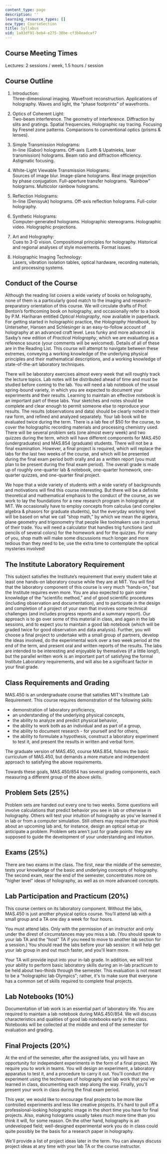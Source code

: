 ```yaml
---
content_type: page
description: ''
learning_resource_types: []
ocw_type: CourseSection
title: Syllabus
uid: 1a83df91-beb4-e275-38be-cf3b0eadcaf7
---
```


Course Meeting Times
--------------------

Lectures: 2 sessions / week, 1.5 hours / session

Course Outline
--------------

1.  Introduction:  
    Three-dimensional imaging. Wavefront reconstruction. Applications of holography. Waves and light, the “phase footprints” of wavefronts.  
      
    
2.  Optics of Coherent Light:  
    Two-beam interference. The geometry of interference. Diffraction by slits and gratings. Spatial frequencies. Holographic ray tracing. Focusing by Fresnel zone patterns. Comparisons to conventional optics (prisms & lenses).  
      
    
3.  Simple Transmission Holograms:  
    In-line (Gabor) holograms. Off-axis (Leith & Upatnieks, laser transmission) holograms. Beam ratio and diffraction efficiency. Astigmatic focusing.  
      
    
4.  White-Light Viewable Transmission Holograms:  
    Sources of image blur. Image-plane holograms. Real image projection by phase conjugation. Full-aperture transfer holograms. “Rainbow” holograms. Multicolor rainbow holograms.  
      
    
5.  Reflection Holograms:  
    In-line (Denisyuk) holograms. Off-axis reflection holograms. Full-color holography.  
      
    
6.  Synthetic Holograms:  
    Computer-generated holograms. Holographic stereograms. Holographic video. Holographic projections.  
      
    
7.  Art and Holography:  
    Cues to 3-D vision. Compositional principles for holography. Historical and regional analyses of style movements. Format issues.  
      
    
8.  Holographic Imaging Technology:  
    Lasers, vibration isolation tables, optical hardware, recording materials, and processing systems.

Conduct of the Course
---------------------

Although the reading list covers a wide variety of books on holography, none of them is a particularly good match to the imaging and research-preparatory orientation of this course. We will circulate drafts of Prof. Benton’s forthcoming book on holography, and occasionally refer to a book by P.M. Hariharan entitled _Optical Holography_, now available in paperback. For getting started in holographic practice, the _Holography Handbook_, by Unterseher, Hansen and Schlesinger is an easy-to-follow account of holography at an advanced craft level. Less funky and more advanced is Saxby’s new edition of _Practical Holography_, which we are evaluating as a reference source (your comments will be welcomed). Details of all of these are in the Reading List. This course will attempt to navigate between these extremes, conveying a working knowledge of the underlying physical principles and their mathematical descriptions, and a working knowledge of state-of-the-art laboratory techniques.

There will be laboratory exercises almost every week that will roughly track the lecture topics. Lab notes will be distributed ahead of time and must be studied before coming to the lab. You will need a lab notebook of the usual spring-bound variety, in which you are expected to document your experiments and their results. Learning to maintain an effective notebook is an important part of these labs. Your sketches and notes should be complete and clear enough to permit someone else to reproduce your results. The results (observations and data) should be clearly noted in their raw form, and refined and analyzed separately. Your lab book will be evaluated twice during the term. There is a lab fee of $50 for the course, to cover the holographic recording materials and processing chemistry used. There will be several problem sets (one almost every week) and two quizzes during the term, which will have different components for MAS.450 (undergraduates) and MAS.854 (graduate) students. There will not be a final examination. However, a final project is required, which will replace the labs for the last two weeks of the course, and which will be presented during the final exam period both orally and as a written report (you must plan to be present during the final exam period). The overall grade is made up of roughly one-quarter lab & notebook, one-quarter homework, one-quarter quizzes, and one-quarter final project.

We hope that a wide variety of students with a wide variety of backgrounds and motivations will find this course interesting. But there will be a definite theoretical and mathematical emphasis to the conduct of the course, as we work to lay the foundations for a new research program in holography at MIT. We occasionally have to employ concepts from calculus (and complex algebra & phasors for graduate students), but the everyday working level will be based on what we call “shop math,” by which we mean the algebra, plane geometry and trigonometry that people like toolmakers use in pursuit of their trade. You will need a calculator that handles trig functions (and pencils of several colors) for the homework and for the quizzes. For many of you, shop math will make some discussions much longer and more tedious than they need to be; use the extra time to contemplate the optical mysteries involved!

The Institute Laboratory Requirement
------------------------------------

This subject satisfies the Institute’s requirement that every student take at least one hands-on laboratory course while they are at MIT. You will find that the laboratory component of this course is very much “hands-on,” but the Institute requires even more. You are also expected to gain some knowledge of the “scientific method,” and of good scientific procedures (including observation and documentation), and to participate in the design and completion of a project of your own that involves some technical challenges (and includes progress reports and a summary report). Our approach is to go over some of this material in class, and again in the lab sessions, and to expect you to maintain a good lab notebook (which will be graded twice for good observation and data analysis). Further, you will choose a final project to undertake with a small group of partners, develop the ideas involved, do the experimental work over a two week period at the end of the term, and present oral and written reports of the results. The labs are intended to be interesting and enjoyable by themselves (if a little long!), but the parallel written work is an important part of satisfying the formal Institute Laboratory requirements, and will also be a significant factor in your final grade.

Class Requirements and Grading
------------------------------

MAS.450 is an undergraduate course that satisfies MIT's Institute Lab Requirement. This course requires demonstration of the following skills:

*   demonstration of laboratory proficiency,
*   an understanding of the underlying physical concepts,
*   the ability to analyze and predict physical behavior,
*   the ability to work both as an individual and as part of a group,
*   the ability to document research - for yourself and for others,
*   the ability to formulate a hypothesis, construct a laboratory experiment to test it, and present the results in written and verbal form.

The graduate version of MAS.450, course MAS.854, follows the basic curriculum of MAS.450, but demands a more mature and independent approach to satisfying the above requirements.

Towards these goals, MAS.450/854 has several grading components, each measuring a different group of the above skills.

Problem Sets (25%)
------------------

Problem sets are handed out every one to two weeks. Some questions will involve calculations that predict behavior you see in lab or otherwise in holography. Others will test your intuition of holography as you've learned it in lab or from a computer simulation. Still others may require that you think about an upcoming lab and, for instance, design an optical setup or anticipate a problem. Problem sets aren't just for grade points: they are supposed to guide the development of your understanding and intuition.

Exams (25%)
-----------

There are two exams in the class. The first, near the middle of the semester, tests your knowledge of the basic and underlying concepts of holography. The second exam, near the end of the semester, concentrates more on "higher level" ideas of holography, as well as on more advanced concepts.

Lab Participation and Practicum (20%)
-------------------------------------

This course centers on its laboratory component. Without the labs, MAS.450 is just another physical optics course. You’ll attend lab with a small group and a TA one day a week for four hours.

You must attend labs. Only with the permission of an instructor and only under the direst of circumstances may you miss a lab. (You should speak to your lab TA and the “host” TA if you need to move to another lab section for a session.) You should read the labs before your lab session: it will help get your lab group in and out much faster, and you'll learn more.

Your TA will provide input into your in-lab grade. In addition, we will test your ability to perform basic laboratory skills during an in-lab practicum to be held about two-thirds through the semester. This evaluation is not meant to be a "holographic lab Olympics"; rather, it's to make sure that everyone has a common set of skills required to complete final projects.

Lab Notebooks (10%)
-------------------

Documentation of lab work is an essential part of laboratory life. You are required to maintain a lab notebook during MAS.450/854. We will discuss characteristics and qualities of good lab notebooks early in the class. Notebooks will be collected at the middle and end of the semester for evaluation and grading.

Final Projects (20%)
--------------------

At the end of the semester, after the assigned labs, you will have an opportunity for independent experiments in the form of a final project. We require you to work in teams. You will design an experiment, a laboratory apparatus to test it, and a procedure to carry it out. You'll conduct the experiment using the techniques of holography and lab work that you've learned in class, documenting each step along the way. Finally, you'll present your work in class during the final exam period.

This year, we would like to encourage final projects to be more like controlled experiments and less like creative projects. It's hard to pull off a professional-looking holographic image in the short time you have for final projects. Also, making holograms usually takes much more time than you think it will, for some reason. On the other hand, holography is an undeveloped field; well-designed experimental work you do in class could quite possibly be the basis for a research paper in holography.

We'll provide a list of project ideas later in the term. You can always discuss project ideas at any time with your lab TA or the course instructor.